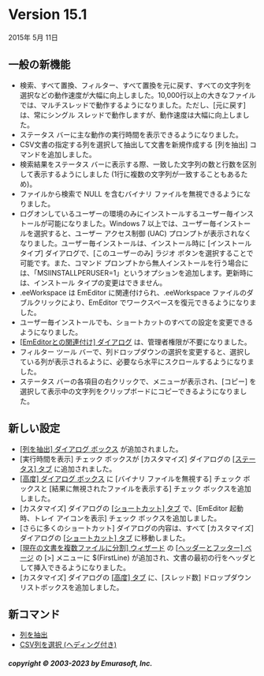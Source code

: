 # Version 15.1

2015年 5月 11日

## 一般の新機能

- 検索、すべて置換、フィルター、すべて置換を元に戻す、すべての文字列を選択などの動作速度が大幅に向上しました。10,000行以上の大きなファイルでは、マルチスレッドで動作するようになりました。ただし、\[元に戻す\] は、常にシングル スレッドで動作しますが、動作速度は大幅に向上しました。
- ステータス バーに主な動作の実行時間を表示できるようになりました。
- CSV文書の指定する列を選択して抽出して文書を新規作成する \[列を抽出\] コマンドを追加しました。
- 検索結果をステータス バーに表示する際、一致した文字列の数と行数を区別して表示するようにしました (1行に複数の文字列が一致することもあるため)。
- ファイルから検索で NULL を含むバイナリ ファイルを無視できるようになりました。
- ログオンしているユーザーの環境のみにインストールするユーザー毎インストールが可能になりました。Windows 7 以上では、ユーザー毎インストールを選択すると、ユーザー アクセス制御 (UAC) プロンプトが表示されなくなりました。ユーザー毎インストールは、インストール時に \[インストール タイプ\] ダイアログで、\[このユーザーのみ\] ラジオ ボタンを選択することで可能です。また、コマンド プロンプトから無人インストールを行う場合には、「MSIINSTALLPERUSER=1」というオプションを追加します。更新時には、インストール タイプの変更はできません。
- .eeWorkspace は EmEditor に関連付けられ、.eeWorkspace ファイルのダブルクリックにより、EmEditor でワークスペースを復元できるようになりました。
- ユーザー毎インストールでも、ショートカットのすべての設定を変更できるようになりました。
- [\[EmEditorとの関連付け\] ダイアログ](../dlg/file_associate/index) は、管理者権限が不要になりました。
- フィルター ツール バーで、列ドロップダウンの選択を変更すると、選択している列が表示されるように、必要なら水平にスクロールするようになりました。
- ステータス バーの各項目の右クリックで、メニューが表示され、\[コピー\] を選択して表示中の文字列をクリップボードにコピーできるようになりました。

## 新しい設定

- [\[列を抽出\] ダイアログ ボックス](../dlg/extract_columns/index) が追加されました。
- \[実行時間を表示\] チェック ボックスが \[カスタマイズ\] ダイアログの [\[ステータス\] タブ](../dlg/customize/status/index) に追加されました。
- [\[高度\] ダイアログ ボックス](../dlg/customize/advanced/index) に \[バイナリ ファイルを無視する\] チェック ボックスと \[結果に無視されたファイルを表示する\] チェック ボックスを追加しました。
- \[カスタマイズ\] ダイアログの [\[ショートカット\] タブ](../dlg/customize/shortcut/index) で、\[EmEditor 起動時、トレイ アイコンを表示\] チェック ボックスを追加しました。
- \[さらに多くのショートカット\] ダイアログの内容は、すべて \[カスタマイズ\] ダイアログの [\[ショートカット\] タブ](../dlg/customize/shortcut/index) に移動しました。
- [\[現在の文書を複数ファイルに分割\] ウィザード](../dlg/split_to_files/index) の [\[ヘッダーとフッター\] ページ](../dlg/split_to_files/split_header) の \[>\] メニューに $(FirstLine) が追加され、文書の最初の行をヘッダとして挿入できるようになりました。
- \[カスタマイズ\] ダイアログの [\[高度\] タブ](../dlg/customize/advanced/index) に、\[スレッド数\] ドロップダウン リストボックスを追加しました。

## 新コマンド

- [列を抽出](../cmd/edit/extract_columns)
- [CSV列を選択 (ヘディング付き)](../cmd/edit/select_column_with_headings)

##### copyright © 2003-2023 by Emurasoft, Inc.